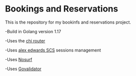 # Bookings and Reservations

This is the repository for my bookinfs and reservations project.

-Build in Golang version 1.17

-Uses the [chi router](github.com/go-chi/chi/v5)

-Uses [alex edwards SCS](github.com/alexedwards/scs/v2) sessions management

-Uses [Nosurf](github.com/justinas/nosurf)

-Uses [Govalidator](https://github.com/asaskevich/govalidator)

